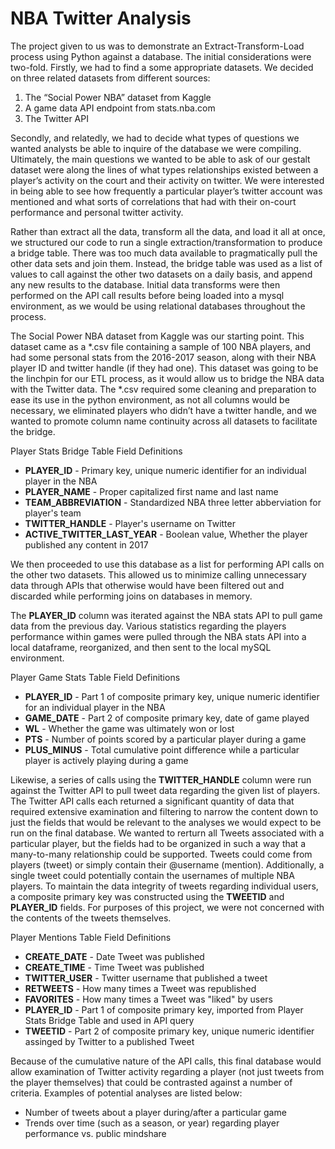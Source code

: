 <h1>NBA Twitter Analysis</h1>
<p>
The project given to us was to demonstrate an Extract-Transform-Load process using Python against a database.  The initial considerations were two-fold.  Firstly, we had to find a some appropriate datasets.  We decided on three related datasets from different sources:
<p>
<ol>
<li>The “Social Power NBA” dataset from Kaggle</li>
<li>A game data API endpoint from stats.nba.com</li>
<li>The Twitter API</li>
</ol>
<p>
Secondly, and relatedly, we had to decide what types of questions we wanted analysts be able to inquire of the database we were compiling.  Ultimately, the main questions we wanted to be able to ask of our gestalt dataset were along the lines of what types relationships existed between a player’s activity on the court and their activity on twitter.  We were interested in being able to see how frequently a particular player’s twitter account was mentioned and what sorts of correlations that had with their on-court performance and personal twitter activity.
<p>
  Rather than extract all the data, transform all the data, and load it all at once, we structured our code to run a single extraction/transformation to produce a bridge table.  There was too much data available to pragmatically pull the other data sets and join them.  Instead, the bridge table was used as a list of values to call against the other two datasets on a daily basis, and append any new results to the database.  Initial data transforms were then performed on the API call results before being loaded into a mysql environment, as we would be using relational databases throughout the process.
<p>
  The Social Power NBA dataset from Kaggle was our starting point.  This dataset came as a *.csv file containing a sample of 100 NBA players, and had some personal stats from the 2016-2017 season, along with their NBA player ID and twitter handle (if they had one).  This dataset was going to be the linchpin for our ETL process, as it would allow us to bridge the NBA data with the Twitter data.  The *.csv required some cleaning and preparation to ease its use in the python environment, as not all columns would be necessary, we eliminated players who didn’t have a twitter handle, and we wanted to promote column name continuity across all datasets to facilitate the bridge. 
<p>
 Player Stats Bridge Table Field Definitions
<br>
    <ul>
        <li><b>PLAYER_ID</b> - Primary key, unique numeric identifier for an individual player in the NBA</li>
        <li><b>PLAYER_NAME</b> - Proper capitalized first name and last name</li>
        <li><b>TEAM_ABBREVIATION</b> - Standardized NBA three letter abberviation for player's team</li>
        <li><b>TWITTER_HANDLE</b> - Player's username on Twitter</li>
        <li><b>ACTIVE_TWITTER_LAST_YEAR</b> - Boolean value, Whether the player published any content in 2017</li>
    </ul>    
<p>
  We then proceeded to use this database as a list for performing API calls on the other two datasets. This allowed us to minimize calling unnecessary data through APIs that otherwise would have been filtered out and discarded while performing joins on databases in memory.
<p>
  The <b>PLAYER_ID</b> column was iterated against the NBA stats API to pull game data from the previous day. Various statistics regarding the players performance within games were pulled through the NBA stats API into a local dataframe, reorganized, and then sent to the local mySQL environment.
<p>
 Player Game Stats Table Field Definitions
<br>
    <ul>
        <li><b>PLAYER_ID</b> - Part 1 of composite primary key, unique numeric identifier for an individual player in the NBA</li>
        <li><b>GAME_DATE</b> - Part 2 of composite primary key, date of game played</li>
        <li><b>WL</b> - Whether the game was ultimately won or lost</li>
        <li><b>PTS</b> - Number of points scored by a particular player during a game</li>
        <li><b>PLUS_MINUS</b> - Total cumulative point difference while a particular player is actively playing during a game</li>
    </ul>
<p>
  Likewise, a series of calls using the <b>TWITTER_HANDLE</b> column were run against the Twitter API to pull tweet data regarding the given list of players.  The Twitter API calls each returned a significant quantity of data that required extensive examination and filtering to narrow the content down to just the fields that would be relevant to the analyses we would expect to be run on the final database.  We wanted to rerturn all Tweets associated with a particular player, but the fields had to be organized in such a way that a many-to-many relationship could be supported.  Tweets could come from players (tweet) or simply contain their @username (mention).  Additionally, a single tweet could potentially contain the usernames of multiple NBA players.  To maintain the data integrity of tweets regarding individual users, a composite primary key was constructed using the <b>TWEETID</b> and <b>PLAYER_ID</b> fields.  For purposes of this project, we were not concerned with the contents of the tweets themselves.
<p>
Player Mentions Table Field Definitions
<br>
    <ul>
        <li><b>CREATE_DATE</b> - Date Tweet was published</li>
        <li><b>CREATE_TIME</b> - Time Tweet was published</li>
        <li><b>TWITTER_USER</b> - Twitter username that published a tweet</li>
        <li><b>RETWEETS</b> - How many times a Tweet was republished</li>
        <li><b>FAVORITES</b> - How many times a Tweet was "liked" by users</li>
        <li><b>PLAYER_ID</b> - Part 1 of composite primary key, imported from Player Stats Bridge Table and used in API query</li>
        <li><b>TWEETID</b> - Part 2 of composite primary key, unique numeric identifier assinged by Twitter to a published Tweet</li>
    </ul>
<p>
  Because of the cumulative nature of the API calls, this final database would allow examination of Twitter activity regarding a player (not just tweets from the player themselves) that could be contrasted against a number of criteria.  Examples of potential analyses are listed below:
<ul>
  <li>Number of tweets about a player during/after a particular game</li>
  <li>Trends over time (such as a season, or year) regarding player performance vs. public mindshare</li> 
</ul>

